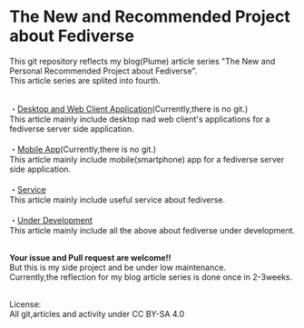 # The New and Recommended Project about Fediverse
This git repository reflects my blog(Plume) article series "The New and Personal Recommended Project about Fediverse".<br>
This article series are splited into fourth.<br><br>

・<a href="https://plume.korako.me/~/FediverseAndInternet2/%E9%9A%8F-%E6%99%82-%E6%9B%B4-%E6%96%B0-%E7%A7%81-%E7%9A%84-fediverse-%E3%81%8A-%E3%82%88-%E3%81%B3-%E5%88%86-%E6%95%A3-sns-%E3%81%AB-%E9%96%A2-%E3%81%99-%E3%82%8B-%E3%83%97%E3%83%AD%E3%82%B8%E3%82%A7%E3%82%AF%E3%83%88-%E9%9B%86-%E3%83%87%E3%82%B9%E3%82%AF%E3%83%88%E3%83%83%E3%83%97-web-%E3%82%AF%E3%83%A9%E3%82%A4%E3%82%A2%E3%83%B3%E3%83%88%E3%82%A2%E3%83%97%E3%83%AA-%E7%B7%A8" rel="noopener noreferrer">Desktop and Web Client Application</a>(Currently,there is no git.)<br>
 This article mainly include desktop nad web client's applications for a fediverse server side application.<br><br>
・<a href="https://plume.korako.me/~/FediverseAndInternet2/new-update-the-new-and-personal-recommendation-project-about-fediverse-and-distributed-sns" rel="noopener noreferrer">Mobile App</a>(Currently,there is no git.)<br>
 This article mainly include mobile(smartphone) app for a fediverse server side application.<br><br>
・<a href="https://plume.korako.me/~/FediverseAndInternet2/new-update-the-new-and-personal-recommendation-project-about-fediverse-and-distributed-sns-service" rel="noopener noreferrer">Service</a><br>
 This article mainly include useful service about fediverse.<br><br>
・<a href="https://plume.korako.me/~/FediverseAndInternet2/new-update-the-new-and-personal-recommendation-project-about-fediverse-and-distributed-sns-under-developing-project" rel="noopener noreferrer">Under Development</a><br>
 This article mainly include all the above about fediverse under development.<br><br>

<b>Your issue and Pull request are welcome!!</b><br>
But this is my side project and be under low maintenance.<br>
Currently,the reflection for my blog article series is done once in 2-3weeks.<br><br>

License:<br>
All git,articles and activity under CC BY-SA 4.0

